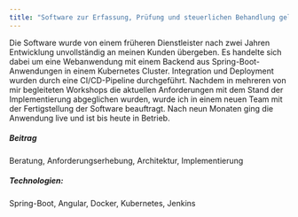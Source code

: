 ```yaml
---
title: "Software zur Erfassung, Prüfung und steuerlichen Behandlung geldwerter Vorteile"
---
```


Die Software  wurde von einem früheren Dienstleister nach zwei Jahren Entwicklung unvollständig an meinen Kunden übergeben. 
Es handelte sich dabei um eine Webanwendung mit einem Backend aus Spring-Boot-Anwendungen in einem Kubernetes Cluster. Integration und Deployment wurden durch eine CI/CD-Pipeline durchgeführt. 
Nachdem in mehreren von mir begleiteten Workshops 
die aktuellen Anforderungen mit dem Stand der Implementierung abgeglichen wurden, wurde ich in einem neuen Team mit der Fertigstellung der Software beauftragt. 
Nach neun Monaten ging die Anwendung live und ist bis heute in Betrieb.

##### Beitrag
Beratung, Anforderungserhebung, Architektur, Implementierung

##### Technologien:
Spring-Boot, Angular, Docker, Kubernetes, Jenkins
